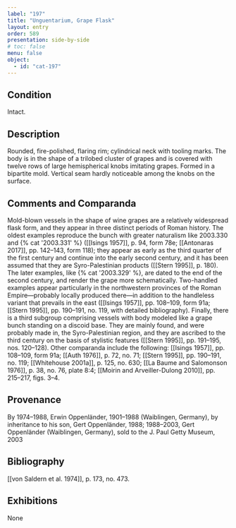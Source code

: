 ```yaml
---
label: "197"
title: "Unguentarium, Grape Flask"
layout: entry
order: 589
presentation: side-by-side
# toc: false
menu: false
object:
  - id: "cat-197"
---
```


## Condition

Intact.

## Description

Rounded, fire-polished, flaring rim; cylindrical neck with tooling marks. The body is in the shape of a trilobed cluster of grapes and is covered with twelve rows of large hemispherical knobs imitating grapes. Formed in a bipartite mold. Vertical seam hardly noticeable among the knobs on the surface.

## Comments and Comparanda

Mold-blown vessels in the shape of wine grapes are a relatively widespread flask form, and they appear in three distinct periods of Roman history. The oldest examples reproduce the bunch with greater naturalism like 2003.330 and {% cat '2003.331' %} ([[Isings 1957]], p. 94, form 78e; [[Antonaras 2017]], pp. 142–143, form 118); they appear as early as the third quarter of the first century and continue into the early second century, and it has been assumed that they are Syro-Palestinian products ([[Stern 1995]], p. 180). The later examples, like {% cat '2003.329' %}, are dated to the end of the second century, and render the grape more schematically. Two-handled examples appear particularly in the northwestern provinces of the Roman Empire—probably locally produced there—in addition to the handleless variant that prevails in the east ([[Isings 1957]], pp. 108–109, form 91a; [[Stern 1995]], pp. 190–191, no. 119, with detailed bibliography). Finally, there is a third subgroup comprising vessels with body modeled like a grape bunch standing on a discoid base. They are mainly found, and were probably made in, the Syro-Palestinian region, and they are ascribed to the third century on the basis of stylistic features ([[Stern 1995]], pp. 191–195, nos. 120–128). Other comparanda include the following: [[Isings 1957]], pp. 108–109, form 91a; [[Auth 1976]], p. 72, no. 71; [[Stern 1995]], pp. 190–191, no. 119; [[Whitehouse 2001a]], p. 125, no. 630; [[La Baume and Salomonson 1976]], p. 38, no. 76, plate 8:4; [[Moirin and Arveiller-Dulong 2010]], pp. 215–217, figs. 3–4.

## Provenance

By 1974–1988, Erwin Oppenländer, 1901–1988 (Waiblingen, Germany), by inheritance to his son, Gert Oppenländer, 1988; 1988–2003, Gert Oppenländer (Waiblingen, Germany), sold to the J. Paul Getty Museum, 2003

## Bibliography

[[von Saldern et al. 1974]], p. 173, no. 473.

## Exhibitions

None